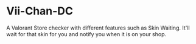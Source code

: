 # Vii-Chan-DC
A Valorant Store checker with different features such as Skin Waiting. It'll wait for that skin for you and notify you when it is on your shop.
